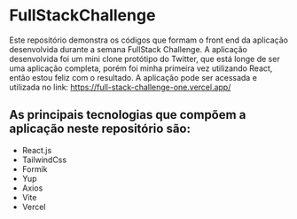 # FullStackChallenge
Este repositório demonstra os códigos que formam o front end da aplicação desenvolvida durante a semana FullStack Challenge.
A aplicação desenvolvida foi um mini clone protótipo do Twitter, que está longe de ser uma aplicação completa, porém foi minha primeira vez utilizando React, então estou feliz com o resultado. A aplicação pode ser acessada e utilizada no link: https://full-stack-challenge-one.vercel.app/
## As principais tecnologias que compõem a aplicação neste repositório são:
- React.js
- TailwindCss
- Formik
- Yup
- Axios
- Vite
- Vercel
